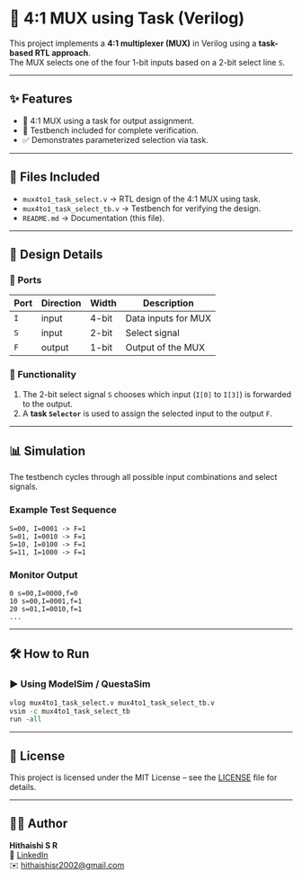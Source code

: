 # 🚀 4:1 MUX using Task (Verilog)

This project implements a **4:1 multiplexer (MUX)** in Verilog using a **task-based RTL approach**.  
 The MUX selects one of the four 1-bit inputs based on a 2-bit select line `S`.

------

## ✨ Features

- 🔁 4:1 MUX using a task for output assignment.
- 🧪 Testbench included for complete verification.
- ✅ Demonstrates parameterized selection via task.

---

## 📂 Files Included

- `mux4to1_task_select.v` → RTL design of the 4:1 MUX using task.
- `mux4to1_task_select_tb.v` → Testbench for verifying the design.
- `README.md` → Documentation (this file).

---

## 🧩 Design Details

### 🔹 Ports

| Port | Direction | Width | Description         |
| ---- | --------- | ----- | ------------------- |
| `I`  | input     | 4-bit | Data inputs for MUX |
| `S`  | input     | 2-bit | Select signal       |
| `F`  | output    | 1-bit | Output of the MUX   |

### 🔹 Functionality

1. The 2-bit select signal `S` chooses which input (`I[0]` to `I[3]`) is forwarded to the output.
2. A **task `Selector`** is used to assign the selected input to the output `F`.

---

## 📊 Simulation

The testbench cycles through all possible input combinations and select signals.

### Example Test Sequence

```text
S=00, I=0001 -> F=1
S=01, I=0010 -> F=1
S=10, I=0100 -> F=1
S=11, I=1000 -> F=1
```

### Monitor Output

```text
0 s=00,I=0000,f=0
10 s=00,I=0001,f=1
20 s=01,I=0010,f=1
...
```

---

## 🛠️ How to Run

### ▶️ Using ModelSim / QuestaSim

```tcl
vlog mux4to1_task_select.v mux4to1_task_select_tb.v
vsim -c mux4to1_task_select_tb
run -all
```

---

## 🔹 License

This project is licensed under the MIT License – see the [LICENSE](../LICENSE) file for details.

---

## 👨‍💻 Author

**Hithaishi S R**  
 🔗 [LinkedIn](https://www.linkedin.com/in/hithaishisr)  
 ✉️ hithaishisr2002@gmail.com

